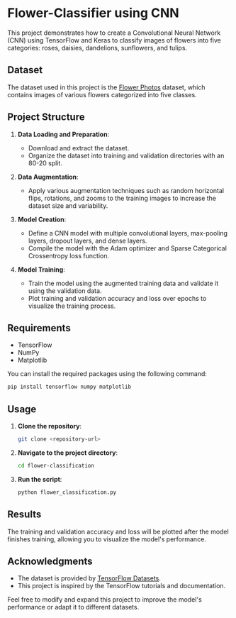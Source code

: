 # Flower-Classifier using CNN

This project demonstrates how to create a Convolutional Neural Network (CNN) using TensorFlow and Keras to classify images of flowers into five categories: roses, daisies, dandelions, sunflowers, and tulips.

## Dataset

The dataset used in this project is the [Flower Photos](https://storage.googleapis.com/download.tensorflow.org/example_images/flower_photos.tgz) dataset, which contains images of various flowers categorized into five classes.

## Project Structure

1. **Data Loading and Preparation**:
    - Download and extract the dataset.
    - Organize the dataset into training and validation directories with an 80-20 split.

2. **Data Augmentation**:
    - Apply various augmentation techniques such as random horizontal flips, rotations, and zooms to the training images to increase the dataset size and variability.

3. **Model Creation**:
    - Define a CNN model with multiple convolutional layers, max-pooling layers, dropout layers, and dense layers.
    - Compile the model with the Adam optimizer and Sparse Categorical Crossentropy loss function.

4. **Model Training**:
    - Train the model using the augmented training data and validate it using the validation data.
    - Plot training and validation accuracy and loss over epochs to visualize the training process.

## Requirements

- TensorFlow
- NumPy
- Matplotlib

You can install the required packages using the following command:

```bash
pip install tensorflow numpy matplotlib
```

## Usage

1. **Clone the repository**:
    ```bash
    git clone <repository-url>
    ```

2. **Navigate to the project directory**:
    ```bash
    cd flower-classification
    ```

3. **Run the script**:
    ```bash
    python flower_classification.py
    ```

## Results

The training and validation accuracy and loss will be plotted after the model finishes training, allowing you to visualize the model's performance.

## Acknowledgments

- The dataset is provided by [TensorFlow Datasets](https://storage.googleapis.com/download.tensorflow.org/example_images/flower_photos.tgz).
- This project is inspired by the TensorFlow tutorials and documentation.

Feel free to modify and expand this project to improve the model's performance or adapt it to different datasets.
